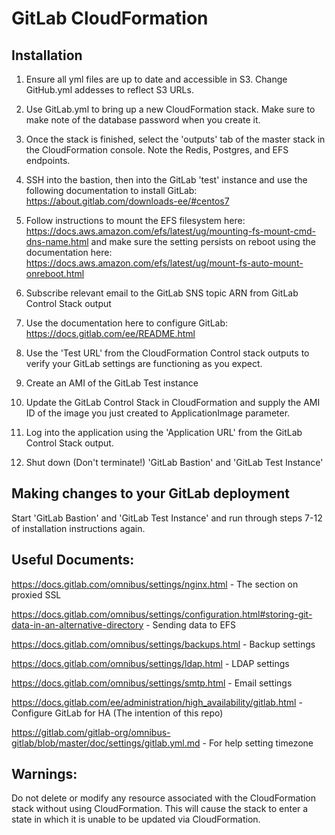 # GitLab CloudFormation

## Installation

1. Ensure all yml files are up to date and accessible in S3. Change GitHub.yml addesses to reflect S3 URLs.

2. Use GitLab.yml to bring up a new CloudFormation stack. Make sure to make note of the database password when you create it.

3. Once the stack is finished, select the 'outputs' tab of the master stack in the CloudFormation console. Note the Redis, Postgres, and EFS endpoints.

4. SSH into the bastion, then into the GitLab 'test' instance and use the following documentation to install GitLab: https://about.gitlab.com/downloads-ee/#centos7

5. Follow instructions to mount the EFS filesystem here: https://docs.aws.amazon.com/efs/latest/ug/mounting-fs-mount-cmd-dns-name.html and make sure the setting persists on reboot using the documentation here: https://docs.aws.amazon.com/efs/latest/ug/mount-fs-auto-mount-onreboot.html

6. Subscribe relevant email to the GitLab SNS topic ARN from GitLab Control Stack output

7. Use the documentation here to configure GitLab: https://docs.gitlab.com/ee/README.html

8. Use the 'Test URL' from the CloudFormation Control stack outputs to verify your GitLab settings are functioning as you expect.

9. Create an AMI of the GitLab Test instance

10. Update the GitLab Control Stack in CloudFormation and supply the AMI ID of the image you just created to ApplicationImage parameter.

11. Log into the application using the 'Application URL' from the GitLab Control Stack output.

12. Shut down (Don't terminate!) 'GitLab Bastion' and 'GitLab Test Instance'

## Making changes to your GitLab deployment

Start 'GitLab Bastion' and 'GitLab Test Instance' and run through steps 7-12 of installation instructions again.

## Useful Documents:

https://docs.gitlab.com/omnibus/settings/nginx.html - The section on proxied SSL

https://docs.gitlab.com/omnibus/settings/configuration.html#storing-git-data-in-an-alternative-directory - Sending data to EFS

https://docs.gitlab.com/omnibus/settings/backups.html - Backup settings

https://docs.gitlab.com/omnibus/settings/ldap.html - LDAP settings

https://docs.gitlab.com/omnibus/settings/smtp.html - Email settings

https://docs.gitlab.com/ee/administration/high_availability/gitlab.html - Configure GitLab for HA (The intention of this repo)

https://gitlab.com/gitlab-org/omnibus-gitlab/blob/master/doc/settings/gitlab.yml.md - For help setting timezone

## Warnings:

Do not delete or modify any resource associated with the CloudFormation stack without using CloudFormation. This will cause the stack to enter a state in which it is unable to be updated via CloudFormation.
